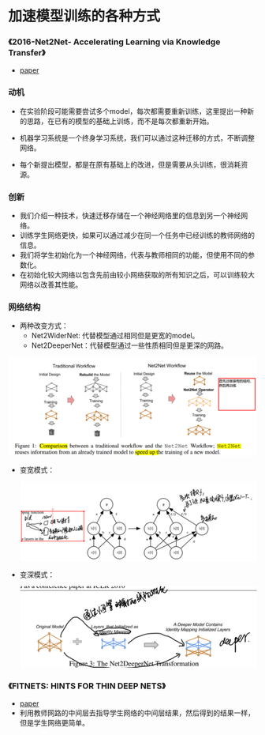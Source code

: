 # 加速模型训练的各种方式


### 《2016-Net2Net- Accelerating Learning via Knowledge Transfer》
* [paper](paper/2016-Net2Net-%20Accelerating%20Learning%20via%20Knowledge%20Transfer.pdf)

### 动机

* 在实验阶段可能需要尝试多个model，每次都需要重新训练，这里提出一种新的思路，在已有的模型的基础上训练，而不是每次都重新开始。

* 机器学习系统是一个终身学习系统，我们可以通过这种迁移的方式，不断调整网络。
* 每个新提出模型，都是在原有基础上的改进，但是需要从头训练，很消耗资源。

### 创新

* 我们介绍一种技术，快速迁移存储在一个神经网络里的信息到另一个神经网络。
* 训练学生网络更快，如果可以通过减少在同一个任务中已经训练的教师网络的信息。
* 我们将学生初始化为一个神经网络，代表与教师相同的功能，但使用不同的参数化。
* 在初始化较大网络以包含先前由较小网络获取的所有知识之后，可以训练较大网络以改善其性能。

### 网络结构

* 两种改变方式：
  * Net2WiderNet: 代替模型通过相同但是更宽的model。
  * Net2DeeperNet：代替模型通过一些性质相同但是更深的网路。

![1540529298712](readme/Net2Net_网路模型.png)

* 变宽模式：

  ![1540534652152](readme/Net2Net_网路模型_widen.png)

* 变深模式：

  ![1540534699310](readme/Net2Net_网路模型_deeper.png)

### 《FITNETS: HINTS FOR THIN DEEP NETS》
* [paper](paper/2015-FITNETS%20HINTS%20FOR%20THIN%20DEEP%20NETS.pdf)
* 利用教师网路的中间层去指导学生网络的中间层结果，然后得到的结果一样，但是学生网络更简单。